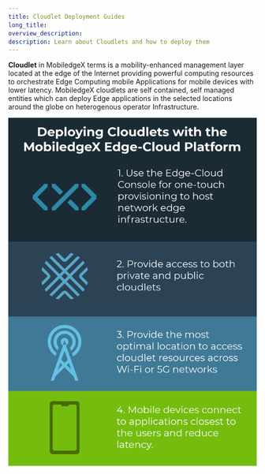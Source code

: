 ```yaml
---
title: Cloudlet Deployment Guides
long_title:
overview_description:
description: Learn about Cloudlets and how to deploy them
---
```


**Cloudlet** in MobiledgeX terms is a mobility-enhanced management layer located at the edge of the Internet providing powerful computing resources to orchestrate Edge Computing mobile Applications for mobile devices with lower latency. MobiledgeX cloudlets are self contained, self managed entities which can deploy Edge applications in the selected locations around the globe on heterogenous operator Infrastructure.

![](/operator/assets/cloudlet-1635258284.png "")

